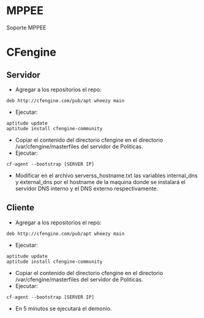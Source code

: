 MPPEE
=====

Soporte MPPEE


CFengine
=====

Servidor
-----

* Agregar a los repositorios el repo:
```
deb http://cfengine.com/pub/apt wheezy main
```
* Ejecutar:
```
aptitude update
aptitude install cfengine-community
```
* Copiar el contenido del directorio cfengine en el directorio  /var/cfengine/masterfiles del servidor de Politicas.
* Ejecutar:
```
cf-agent --bootstrap [SERVER IP]
```
* Modificar en el archivo serverss\_hostname.txt las variables internal_dns y external_dns por el hostname de la maquina donde se instalará el servidor DNS interno y el DNS externo respectivamente.

Cliente
-----

* Agregar a los repositorios el repo:
```
deb http://cfengine.com/pub/apt wheezy main
```
* Ejecutar:
```
aptitude update
aptitude install cfengine-community
```
* Copiar el contenido del directorio cfengine en el directorio  /var/cfengine/masterfiles del servidor de Politicas.
* Ejecutar:
```
cf-agent --bootstrap [SERVER IP]
```
* En 5 minutos se ejecutará el demonio.

